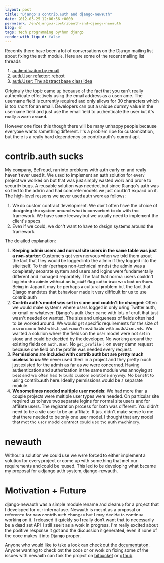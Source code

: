 ```yaml
---
layout: post
title: "Django's contrib.auth and django-newauth"
date: 2012-03-25 12:06:56 +0000
permalink: /en/djangos-contribauth-and-django-newauth
blog: en
tags: tech programming python django
render_with_liquid: false
---
```


Recently there have been a lot of conversations on the Django mailing
list about fixing the auth module. Here are some of the recent mailing
list threads:

1. [authentication by email](https://groups.google.com/forum/?fromgroups#!topic/django-developers/YcFTAaidiL4)
2. [auth.User refactor: reboot](https://groups.google.com/forum/?fromgroups#!topic/django-developers/ba21QMpffZs)
3. [auth.User: The abstract base class idea](https://groups.google.com/forum/?fromgroups#!topic/django-developers/Na0AmIGSGQA)

Originally the topic came up because of the fact that you can't really
authenticate effectively using the email address as a username. The
username field is currently required and only allows for 30 characters
which is too short for an email. Developers can put a unique dummy value
in the username field and just use the email field to authenticate the
user but it's really a work around.

However one fixes this though there will be many unhappy people because
everyone wants something different. It's a problem ripe for
customization, but there is a really hard dependency on contrib.auth's
current api.

# contrib.auth sucks

My company, BeProud, ran into problems with auth early on and really
haven't ever used it. We used to implement an auth solution for every
project we worked on but that was just simply wasted work and prone to
security bugs. A reusable solution was needed, but since Django's auth
was so tied to the admin and had concrete models we just couldn't expand
on it. The high-level reasons we never used auth were as follows:

1. We do custom contract development. We don't often have the choice of
   designing the system around what is convenient to do with the
   framework. We have some leeway but we usually need to implement the
   client's specs.
2. Even if we could, we don't want to have to design systems around the
   framework.

The detailed explanation:

1. **Keeping admin users and normal site users in the same table was
   just a non-starter**: Customers got very nervous when we told them
   about the fact that they would be logged into the admin if they
   logged into the site itself. To their (perhaps non-technical minds)
   the admin was a completely separate system and users and logins were
   fundamentally different and managed separately. The fact that normal
   users couldn't log into the admin without an is_staff flag set to
   true was lost on them. Being in Japan it may be perhaps a cultural
   problem but the fact that Django mandates that behaviour made it
   very difficult for us to use contrib.auth
2. **Contrib auth's model was set in stone and couldn't be changed**:
   Often we would make systems where users logged in only using Twitter
   auth, or email or whatever. Django's auth.User came with lots of
   cruft that just wasn't needed or wanted. The size and uniqueness of
   fields often had to be worked around. We would get specific
   requirements for the size of a username field which just wasn't
   modifiable with auth.User. etc. We wanted a solution where the
   fields on the user model were not set in stone and could be decided
   by the developer. No working around the existing fields on
   `auth.User`. No `get_profile()` on every damn request because one field
   on the profile was needed every request.
3. **Permissions are included with contrib auth but are pretty much
   useless to us**: We never used them in a project and they pretty
   much just existed for the admin as far as we were concerned. Having
   authentication and authorization in the same module was annoying at
   best and we often had to build custom solutions anyway. No benefit
   to using contrib.auth here. Ideally permissions would be a separate
   module.
4. **We sometimes needed multiple user models**: We had more than a
   couple projects were multiple user types were needed. On particular
   site required us to have two separate logins for normal site users
   and for affiliate users. The registration process for both was
   different. You didn't need to be a site user to be an affiliate. It
   just didn't make sense to me that there needed to be only one user
   model. I thought that any model that met the user model contract
   could use the auth machinery.

# newauth

Without a solution we could use we were forced to either implement a
solution for every project or come up with something that met our
requirements and could be reused. This led to be developing what became
my proposal for a django auth system, django-newauth.

# Motivation + Future

django-newauth was a simple module rename and cleanup for a project that
I developed for our internal use. Newauth is meant as a proposal or
reference for new contrib.auth changes but I may decide to continue
working on it. I released it quickly so I really don't want that to
necessarily be a dead set API. I still see it as a work in progress. I'm
really excited about the positive response it got and the discussion it
generated, even if none of the code makes it into Django proper.

Anyone who would like to take a look can check out the
[documentation](http://ianlewis.bitbucket.org/django-newauth/). Anyone
wanting to check out the code or or work on fixing some of the issues
with newauth can fork the project on
[bitbucket](https://bitbucket.org/IanLewis/django-newauth) or
[github](https://github.com/IanLewis/django-newauth).
